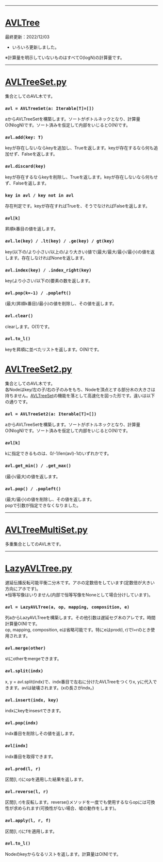 _____

# [AVLTree](https://github.com/titanium-22/Library/blob/main/BST/AVLTree)

最終更新：2022/12/03  

- いろいろ更新しました。

※計算量を明示していないものはすべてO(logN)の計算量です。

_____

# [AVLTreeSet.py](https://github.com/titanium-22/Library/blob/main/BST/AVLTree/AVLTreeSet.py)
集合としてのAVL木です。

### `avl = AVLTreeSet(a: Iterable[T]=[])`
aからAVLTreeSetを構築します。ソートがボトルネックとなり、計算量O(NlogN)です。ソート済みを仮定して内部をいじるとO(N)です。

### `avl.add(key: T)`
keyが存在しないならkeyを追加し、Trueを返します。keyが存在するなら何も追加せず、Falseを返します。

### `avl.discard(key)`
keyが存在するならkeyを削除し、Trueを返します。keyが存在しないなら何もせず、Falseを返します。

### `key in avl / key not in avl`
存在判定です。keyが存在すればTrueを、そうでなければFalseを返します。

### `avl[k]`
昇順k番目の値を返します。

### `avl.le(key) / .lt(key) / .ge(key) / gt(key)`
key(以下の/より小さい/以上の/より大きい)値で(最大/最大/最小/最小)の値を返します。存在しなければNoneを返します。

### `avl.index(key) / .index_right(key)`
key(より小さい/以下の)要素の数を返します。

### `avl.pop(k=-1) / .popleft()`
(最大(昇順k番目)/最小)の値を削除し、その値を返します。

### `avl.clear()`
clearします。O(1)です。

### `avl.to_l()`
keyを昇順に並べたリストを返します。O(N)です。

# [AVLTreeSet2.py](https://github.com/titanium-22/Library/blob/main/BST/AVLTree/AVLTreeSet2.py)
集合としてのAVL木です。  
各Nodeはkey/左の子/右の子のみをもち、Nodeを頂点とする部分木の大きさは持ちません。[AVLTreeSet](https://github.com/titanium-22/Library/blob/main/BST/AVLTree/AVLTreeSet.py)の機能を落として高速化を図った形です。違いは以下の通りです。

### `avl = AVLTreeSet2(a: Iterable[T]=[])`
aからAVLTreeSetを構築します。ソートがボトルネックとなり、計算量O(NlogN)です。ソート済みを仮定して内部をいじるとO(N)です。

### `avl[k]`
kに指定できるものは、0/-1/len(avl)-1のいずれかです。

### `avl.get_min() / .get_max()`
(最小/最大)の値を返します。

### `avl.pop() / .popleft()`
(最大/最小)の値を削除し、その値を返します。  
popで引数が指定できなくなりました。



_____
# [AVLTreeMultiSet.py](https://github.com/titanium-22/Library/blob/main/BST/AVLTree/AVLTreeMultiSet.py)
多重集合としてのAVL木です。


_____
# [LazyAVLTree.py](https://github.com/titanium-22/Library/blob/main/BST/AVLTree/LazyAVLTree.py)
遅延伝播反転可能平衡二分木です。アホの定数倍をしています(定数倍が大きい方向にアホです)。  
※恒等写像はいりません(内部で恒等写像をNoneとして場合分けしています)。

### `avl = LazyAVLTree(a, op, mapping, composition, e)`
列aからLazyAVLTreeを構築します。その他引数は遅延セグ木のアレです。時間計算量O(N)です。  
op, mapping, composition, eは省略可能です。特にeはprod(l, r)でl=rのとき使用されます。

### `avl.merge(other)`
stにotherをmergeできます。

### `avl.split(indx)`
x, y = avl.split(indx)で、indx番目で左右に分けたAVLTreeをつくりx, yに代入できます。avlは破壊されます。(xの長さがindx。)

### `avl.insert(indx, key)`
indxにkeyをinsesrtできます。

### `avl.pop(indx)`
indx番目を削除しその値を返します。

### `avl[indx]`
indx番目を取得できます。

### `avl.prod(l, r)`
区間[l, r)にopを適用した結果を返します。

### `avl.reverse(l, r)`
区間[l, r)を反転します。reverse()メソッドを一度でも使用するならopには可換性が求められます(可換性がない場合、嘘の動作をします)。

### `avl.apply(l, r, f)`
区間[l, r)にfを適用します。

### `avl.to_l()`
Nodeのkeyからなるリストを返します。計算量はO(N)です。

